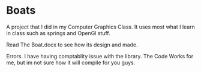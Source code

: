 # Boats

A project that I did in my Computer Graphics Class. 
It uses most what I learn in class such as springs and OpenGl stuff.

Read The Boat.docx to see how its design and made.

Errors. I have having comptablity issue with the library. The Code Works for me,
but im not sure how it will compile for you guys.
